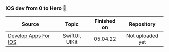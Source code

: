 ### IOS dev from 0 to Hero 🤟
 
 
| **Source**                                                                                                             | **Topic**        | **Finished on** | **Repository**                                                             |
| ---------------------------------------------------------------------------------------------------------------------- | :-------------:  | :-------------: | :------------------------------------------------------------------------: |
| [Develop Apps For IOS](https://developer.apple.com/tutorials/app-dev-training)                                         | SwiftUI, UIKit   | 05.04.22        |        Not uploaded yet                           |
